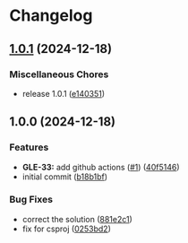 # Changelog

## [1.0.1](https://github.com/grantoncz/azure-fx-gdrive-folder-check/compare/v1.0.0...v1.0.1) (2024-12-18)


### Miscellaneous Chores

* release 1.0.1 ([e140351](https://github.com/grantoncz/azure-fx-gdrive-folder-check/commit/e1403510690fee3f255f938bbe715ed5e3289d96))

## 1.0.0 (2024-12-18)


### Features

* **GLE-33:** add github actions ([#1](https://github.com/grantoncz/azure-fx-gdrive-folder-check/issues/1)) ([40f5146](https://github.com/grantoncz/azure-fx-gdrive-folder-check/commit/40f5146ac932e8c69cb1cc388fb243e63b89da15))
* initial commit ([b18b1bf](https://github.com/grantoncz/azure-fx-gdrive-folder-check/commit/b18b1bf4da5e3aab03ff878fdc9c6520489dd5ea))


### Bug Fixes

* correct the solution ([881e2c1](https://github.com/grantoncz/azure-fx-gdrive-folder-check/commit/881e2c14f530f7a55a3bf3eac07edf6956978037))
* fix for csproj ([0253bd2](https://github.com/grantoncz/azure-fx-gdrive-folder-check/commit/0253bd269928bbfd728739f5d2d355e0fe708a5a))
